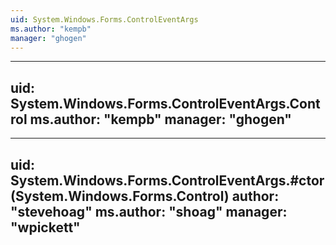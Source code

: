 ```yaml
---
uid: System.Windows.Forms.ControlEventArgs
ms.author: "kempb"
manager: "ghogen"
---
```


---
uid: System.Windows.Forms.ControlEventArgs.Control
ms.author: "kempb"
manager: "ghogen"
---

---
uid: System.Windows.Forms.ControlEventArgs.#ctor(System.Windows.Forms.Control)
author: "stevehoag"
ms.author: "shoag"
manager: "wpickett"
---
